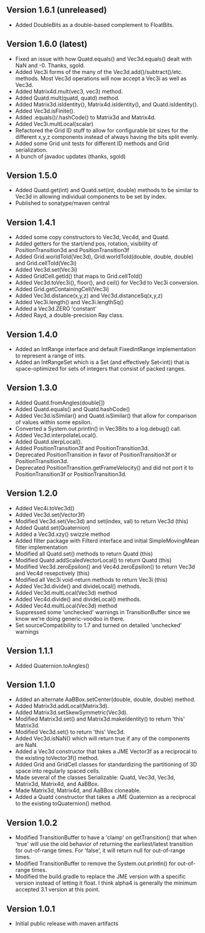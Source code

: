 Version 1.6.1 (unreleased)
--------------
* Added DoubleBits as a double-based complement to FloatBits.    


Version 1.6.0 (latest)
--------------
* Fixed an issue with how Quatd.equals() and Vec3d.equals() dealt with
    NaN and -0.  Thanks, sgold.
* Added Vec3i forms of the many of the Vec3d.add()/subtract()/etc. methods.
    Most Vec3d operations will now accept a Vec3i as well as Vec3d.
* Added Matrix4d.mult(vec3, vec3) method.
* Added Quatd.mult(quatd, quatd) method.
* Added Matrix3d.isIdentity(), Matrix4d.isIdentity(), and Quatd.isIdentity().
* Added Vec3d.isFinite().
* Added .equals()/.hashCode() to Matrix3d and Matrix4d.
* Added Vec3i.multLocal(scalar)
* Refactored the Grid ID stuff to allow for configurable bit sizes for the
    different x,y,z components instead of always having the bits split evenly.
* Added some Grid unit tests for different ID methods and Grid serialization.
* A bunch of javadoc updates (thanks, sgold)


Version 1.5.0 
--------------
* Added Quatd.get(int) and Quatd.set(int, double) methods to be similar
    to Vec3d in allowing individual components to be set by index.
* Published to sonatype/maven central


Version 1.4.1
--------------
* Added some copy constructors to Vec3d, Vec4d, and Quatd.
* Added getters for the start/end pos, rotation, visibility of
    PositionTransition3d and PositionTransition3f
* Added Grid.worldToId(Vec3d), Grid.worldToId(double, double, double)
    and Grid.cellToId(Vec3i)
* Added Vec3d.set(Vec3i)
* Added GridCell.getId() that maps to Grid.cellToId()
* Added Vec3d.toVec3i(), floor(), and ceil() for Vec3d to Vec3i conversion.
* Added Grid.getContainingCell(Vec3i)
* Added Vec3d.distance(x,y,z) and Vec3d.distanceSq(x,y,z)
* Added Vec3i.length() and Vec3i.lengthSq()
* Added a Vec3d.ZERO 'constant'
* Added Rayd, a double-precision Ray class.


Version 1.4.0
--------------
* Added an IntRange interface and default FixedIntRange implementation to
    represent a range of ints.
* Added an IntRangeSet which is a Set<Integer> (and effectively Set<int))
    that is space-optimized for sets of integers that consist of packed ranges.


Version 1.3.0
--------------
* Added Quatd.fromAngles(double[])
* Added Quatd.equals() and Quatd.hashCode()
* Added Vec3d.isSimilar() and Quatd.isSimilar() that allow for
    comparison of values within some epsilon.
* Converted a System.out.println() in Vec3Bits to a log.debug() call.
* Added Vec3d.interpolateLocal().
* Added Quatd.slerpLocal().
* Added PositionTransition3f and PositionTransition3d.
* Deprecated PositionTransition in favor of PositionTransition3f or
    PositionTransition3d.
* Deprecated PositionTransition.getFrameVelocity() and did not port it
    to PositionTransition3f or PositionTransition3d.


Version 1.2.0
--------------
* Added Vec4i.toVec3d()
* Added Vec3d.set(Vector3f)
* Modified Vec3d.set(Vec3d) and set(index, val) to return Vec3d (this)
* Added Quatd.set(Quaternion)
* Added a Vec3d.xzy() swizzle method
* Added filter package with Filterd interface and initial
    SimpleMovingMean filter implementation
* Modified all Quatd.set() methods to return Quatd (this)
* Modified Quatd.addScaledVectorLocal() to return Quatd (this)
* Modified Vec3d.zeroEpsilon() and Vec4d.zeroEpsilon() to return
    Vec3d and Vec4d resepctively (this)
* Modified all Vec3i void-return methods to return Vec3i (this)
* Added Vec3d.divide() and divideLocal() methods.
* Added Vec3d.multLocal(Vec3d) method
* Added Vec4d.divide() and divideLocal() methods.
* Added Vec4d.multLocal(Vec3d) method
* Suppressed some 'unchecked' warnings in TransitionBuffer since we
    know we're doing generic-voodoo in there.
* Set sourceCompatibility to 1.7 and turned on detailed 'unchecked' warnings



Version 1.1.1
--------------
* Added Quaternion.toAngles()


Version 1.1.0
--------------
* Added an alternate AaBBox.setCenter(double, double, double) method.
* Added Matrix3d.addLocal(Matrix3d).
* Added Matrix3d.setSkewSymmetric(Vec3d).
* Modified Matrix3d.set() and Matrix3d.makeIdentity() to return 'this'
    Matrix3d.
* Modified Vec3d.set() to return 'this' Vec3d.
* Added Vec3d.isNaN() which will return true if any of the components
    are NaN.
* Added a Vec3d constructor that takes a JME Vector3f as a reciprocal to
    the existing toVector3f() method.
* Added Grid and GridCell classes for standardizing the partitioning of
    3D space into regularly spaced cells.
* Made several of the classes Serializable: Quatd, Vec3d, Vec3d, Matrix3d,
    Matrix4d, and AaBBox.
* Made Matrix3d, Matrix4d, and AaBBox cloneable.
* Added a Quatd constructor that takes a JME Quaternion as a reciprocal to
    the existing toQuaternion() method.


Version 1.0.2
--------------
* Modified TransitionBuffer to have a 'clamp' on getTransition()
    that when 'true' will use the old behavior of returning the
    earliest/latest transition for out-of-range times.  For 'false',
    it will return null for out-of-range times.
* Modified TransitionBuffer to remove the System.out.println() for
    out-of-range times.
* Modified the build.gradle to replace the JME version with a specific
    version instead of letting it float.  I think alpha4 is generally
    the minimum accepted 3.1 version at this point.


Version 1.0.1
--------------
* Initial public release with maven artifacts
